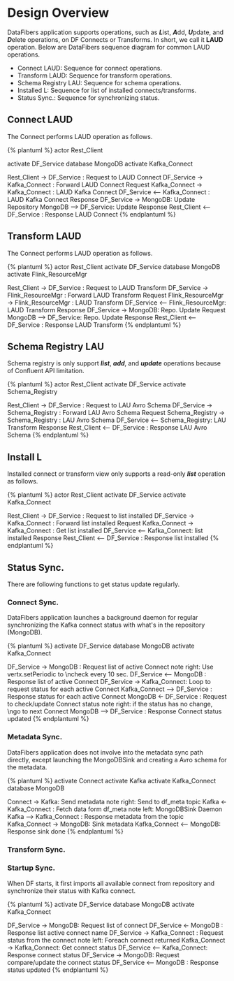 # Design Overview
DataFibers application supports operations, such as ***L***ist, ***A***dd, ***U***pdate, and ***D***elete operations, on DF Connects or Transforms. In short, we call it **LAUD** operation. Below are DataFibers sequence diagram for common LAUD operations.

* Connect LAUD: Sequence for connect operations.
* Transform LAUD: Sequence for transform operations.
* Schema Registry LAU: Sequence for schema operations. 
* Installed L: Sequence for list of installed connects/transforms.
* Status Sync.: Sequence for synchronizing status.

## Connect LAUD
The Connect performs LAUD operation as follows.

{% plantuml %}
actor Rest_Client

activate DF_Service
database MongoDB
activate Kafka_Connect

Rest_Client -> DF_Service : Request to LAUD Connect
DF_Service -> Kafka_Connect : Forward LAUD Connect Request
Kafka_Connect -> Kafka_Connect : LAUD Kafka Connect
DF_Service <-- Kafka_Connect : LAUD Kafka Connect Response
DF_Service  -> MongoDB: Update Repository
MongoDB --> DF_Service: Update Response
Rest_Client <-- DF_Service : Response LAUD Connect
{% endplantuml %}

## Transform LAUD
The Connect performs LAUD operation as follows.

{% plantuml %}
actor Rest_Client
activate DF_Service
database MongoDB
activate Flink_ResourceMgr

Rest_Client -> DF_Service : Request to LAUD Transform
DF_Service -> Flink_ResourceMgr : Forward LAUD Transform Request
Flink_ResourceMgr -> Flink_ResourceMgr : LAUD Transform
DF_Service <-- Flink_ResourceMgr: LAUD Transform Response
DF_Service  -> MongoDB: Repo. Update Request
MongoDB --> DF_Service: Repo. Update Response
Rest_Client <-- DF_Service : Response LAUD Transform
{% endplantuml %}

## Schema Registry LAU
Schema registry is only support ***list***, ***add***, and ***update*** operations because of Confluent API limitation.

{% plantuml %}
actor Rest_Client
activate DF_Service
activate Schema_Registry

Rest_Client -> DF_Service : Request to LAU Avro Schema 
DF_Service -> Schema_Registry : Forward LAU Avro Schema Request
Schema_Registry -> Schema_Registry : LAU Avro Schema
DF_Service <-- Schema_Registry: LAU Transform Response
Rest_Client <-- DF_Service : Response LAU Avro Schema
{% endplantuml %}

## Install L
Installed connect or transform view only supports a read-only ***list*** operation as follows.

{% plantuml %}
actor Rest_Client
activate DF_Service
activate Kafka_Connect

Rest_Client -> DF_Service : Request to list installed 
DF_Service -> Kafka_Connect : Forward list installed  Request
Kafka_Connect -> Kafka_Connect : Get list installed 
DF_Service <-- Kafka_Connect: list installed Response
Rest_Client <-- DF_Service : Response list installed 
{% endplantuml %}

## Status Sync.
There are following functions to get status update regularly.

### Connect Sync.
DataFibers application launches a background daemon for regular synchronizing the Kafka connect status with what's in the repository (MongoDB).

{% plantuml %}
activate DF_Service
database MongoDB
activate Kafka_Connect

DF_Service -> MongoDB : Request list of active Connect
note right: Use vertx.setPeriodic to \ncheck every 10 sec.
DF_Service <-- MongoDB : Response list of active Connect
DF_Service -> Kafka_Connect: Loop to request status for each active Connect
Kafka_Connect --> DF_Service : Response status for each active Connect
MongoDB <- DF_Service : Request to check/update Connect status
note right: if the status has no change, \ngo to next Connect
MongoDB --> DF_Service : Response Connect status updated
{% endplantuml %}

### Metadata Sync.
DataFibers application does not involve into the metadata sync path directly, except launching the MongoDBSink and creating a Avro schema for the metadata.

{% plantuml %}
activate Connect
activate Kafka
activate Kafka_Connect
database MongoDB

Connect -> Kafka: Send metadata
note right: Send to df_meta topic
Kafka <- Kafka_Connect : Fetch data form df_meta
note left: MongoDBSink Daemon
Kafka --> Kafka_Connect : Response metadata from the topic
Kafka_Connect -> MongoDB: Sink metadata
Kafka_Connect <-- MongoDB: Response sink done
{% endplantuml %}


### Transform Sync.

### Startup Sync.
When DF starts, it first imports all available connect from repository and synchronize their status with Kafka connect.

{% plantuml %}
activate DF_Service
database MongoDB
activate Kafka_Connect

DF_Service -> MongoDB: Request list of connect
DF_Service <- MongoDB : Response list active connect name
DF_Service -> Kafka_Connect : Request status from the connect
note left: Foreach connect returned
Kafka_Connect -> Kafka_Connect: Get connect status 
DF_Service <-- Kafka_Connect: Response connect status
DF_Service -> MongoDB: Request compare/update the connect status
DF_Service <-- MongoDB : Response status updated
{% endplantuml %}
